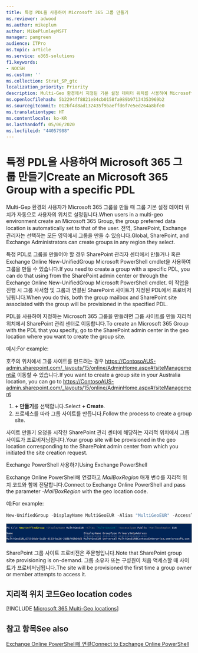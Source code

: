 ```yaml
---
title: 특정 PDL을 사용하여 Microsoft 365 그룹 만들기
ms.reviewer: adwood
ms.author: mikeplum
author: MikePlumleyMSFT
manager: pamgreen
audience: ITPro
ms.topic: article
ms.service: o365-solutions
f1.keywords:
- NOCSH
ms.custom: ''
ms.collection: Strat_SP_gtc
localization_priority: Priority
description: Multi-Geo 환경에서 지정된 기본 설정 데이터 위치를 사용하여 Microsoft 365 그룹을 만드는 방법에 대해 알아봅니다.
ms.openlocfilehash: 5b2294ff8821e84cb0158fa989b97134353969b2
ms.sourcegitcommit: 012bf4d8ad132435f9baeffd6f7e5ed264a8bfe0
ms.translationtype: HT
ms.contentlocale: ko-KR
ms.lasthandoff: 05/06/2020
ms.locfileid: "44057988"
---
```

# <a name="create-an-microsoft-365-group-with-a-specific-pdl"></a><span data-ttu-id="48ff0-103">특정 PDL을 사용하여 Microsoft 365 그룹 만들기</span><span class="sxs-lookup"><span data-stu-id="48ff0-103">Create an Microsoft 365 Group with a specific PDL</span></span>

<span data-ttu-id="48ff0-104">Multi-Gep 환경의 사용자가 Microsoft 365 그룹을 만들 때 그룹 기본 설정 데이터 위치가 자동으로 사용자의 위치로 설정됩니다.</span><span class="sxs-lookup"><span data-stu-id="48ff0-104">When users in a multi-geo environment create an Microsoft 365 Group, the group preferred data location is automatically set to that of the user.</span></span> <span data-ttu-id="48ff0-105">전역, SharePoint, Exchange 관리자는 선택하는 모든 영역에서 그룹을 만들 수 있습니다.</span><span class="sxs-lookup"><span data-stu-id="48ff0-105">Global, SharePoint, and Exchange Administrators can create groups in any region they select.</span></span> 

<span data-ttu-id="48ff0-106">특정 PDL로 그룹을 만들어야 할 경우 SharePoint 관리자 센터에서 만들거나 혹은 Exchange Online New-UnifiedGroup Microsoft PowerShell cmdlet을 사용하여 그룹을 만들 수 있습니다.</span><span class="sxs-lookup"><span data-stu-id="48ff0-106">If you need to create a group with a specific PDL, you can do that using from the SharePoint admin center or through the Exchange Online New-UnifiedGroup Microsoft PowerShell cmdlet.</span></span> <span data-ttu-id="48ff0-107">이 작업을 진행 시 그룹 사서함 및 그룹과 연결된 SharePoint 사이트가 지정된 PDL에서 프로비저닝됩니다.</span><span class="sxs-lookup"><span data-stu-id="48ff0-107">When you do this, both the group mailbox and SharePoint site associated with the group will be provisioned in the specified PDL.</span></span>

<span data-ttu-id="48ff0-108">PDL을 사용하여 지정하는 Microsoft 365 그룹을 만들려면 그룹 사이트를 만들 지리적 위치에서 SharePoint 관리 센터로 이동합니다.</span><span class="sxs-lookup"><span data-stu-id="48ff0-108">To create an Microsoft 365 Group with the PDL that you specify, go to the SharePoint admin center in the geo location where you want to create the group site.</span></span>

<span data-ttu-id="48ff0-109">예시:</span><span class="sxs-lookup"><span data-stu-id="48ff0-109">For example:</span></span>

<span data-ttu-id="48ff0-110">호주의 위치에서 그룹 사이트를 만드려는 경우 https://ContosoAUS-admin.sharepoint.com/_layouts/15/online/AdminHome.aspx#/siteManagement로 이동할 수 있습니다.</span><span class="sxs-lookup"><span data-stu-id="48ff0-110">If you want to create a group site in your Australia location, you can go to https://ContosoAUS-admin.sharepoint.com/_layouts/15/online/AdminHome.aspx#/siteManagement</span></span>

1. <span data-ttu-id="48ff0-111">**+ 만들기**를 선택합니다.</span><span class="sxs-lookup"><span data-stu-id="48ff0-111">Select **+ Create**.</span></span>
2. <span data-ttu-id="48ff0-112">프로세스를 따라 그룹 사이트를 만듭니다.</span><span class="sxs-lookup"><span data-stu-id="48ff0-112">Follow the process to create a group site.</span></span>

<span data-ttu-id="48ff0-113">사이트 만들기 요청을 시작한 SharePoint 관리 센터에 해당하는 지리적 위치에서 그룹 사이트가 프로비저닝됩니다.</span><span class="sxs-lookup"><span data-stu-id="48ff0-113">Your group site will be provisioned in the geo location corresponding to the SharePoint admin center from which you initiated the site creation request.</span></span> 

<span data-ttu-id="48ff0-114">Exchange PowerShell 사용하기</span><span class="sxs-lookup"><span data-stu-id="48ff0-114">Using Exchange PowerShell</span></span> 

<span data-ttu-id="48ff0-115">Exchange Online PowerShell에 연결하고 *MailBoxRegion* 매개 변수를 지리적 위치 코드와 함께 전달합니다.</span><span class="sxs-lookup"><span data-stu-id="48ff0-115">Connect to Exchange Online PowerShell and pass the parameter *-MailBoxRegion* with the geo location code.</span></span>

<span data-ttu-id="48ff0-116">예:</span><span class="sxs-lookup"><span data-stu-id="48ff0-116">For example:</span></span> 

```PowerShell
New-UnifiedGroup -DisplayName MultiGeoEUR -Alias "MultiGeoEUR" -AccessType Public -MailboxRegion EUR 
```

![구문을 사용하는 New-UnifiedGroup PowerShell cmdlet의 스크린 샷](media/multi-geo-new-group-with-pdl-powershell.png)

<span data-ttu-id="48ff0-118">SharePoint 그룹 사이트 프로비전은 주문형입니다.</span><span class="sxs-lookup"><span data-stu-id="48ff0-118">Note that SharePoint group site provisioning is on-demand.</span></span> <span data-ttu-id="48ff0-119">그룹 소유자 또는 구성원이 처음 액세스할 때 사이트가 프로비저닝됩니다.</span><span class="sxs-lookup"><span data-stu-id="48ff0-119">The site will be provisioned the first time a group owner or member attempts to access it.</span></span>

## <a name="geo-location-codes"></a><span data-ttu-id="48ff0-120">지리적 위치 코드</span><span class="sxs-lookup"><span data-stu-id="48ff0-120">Geo location codes</span></span>

[!INCLUDE [Microsoft 365 Multi-Geo locations](includes/office-365-multi-geo-locations.md)]

## <a name="see-also"></a><span data-ttu-id="48ff0-121">참고 항목</span><span class="sxs-lookup"><span data-stu-id="48ff0-121">See also</span></span>

[<span data-ttu-id="48ff0-122">Exchange Online PowerShell에 연결</span><span class="sxs-lookup"><span data-stu-id="48ff0-122">Connect to Exchange Online PowerShell</span></span>](https://docs.microsoft.com/powershell/exchange/exchange-online/connect-to-exchange-online-powershell/connect-to-exchange-online-powershell)
